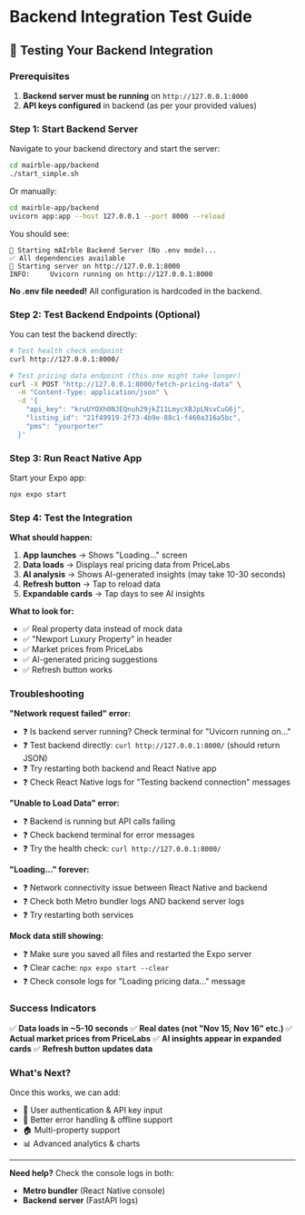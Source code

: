 # Backend Integration Test Guide

## 🚀 Testing Your Backend Integration

### Prerequisites
1. **Backend server must be running** on `http://127.0.0.1:8000`
2. **API keys configured** in backend (as per your provided values)

### Step 1: Start Backend Server
Navigate to your backend directory and start the server:

```bash
cd mairble-app/backend
./start_simple.sh
```

Or manually:
```bash
cd mairble-app/backend
uvicorn app:app --host 127.0.0.1 --port 8000 --reload
```

You should see:
```
🚀 Starting mAIrble Backend Server (No .env mode)...
✅ All dependencies available
🔧 Starting server on http://127.0.0.1:8000
INFO:     Uvicorn running on http://127.0.0.1:8000
```

**No .env file needed!** All configuration is hardcoded in the backend.

### Step 2: Test Backend Endpoints (Optional)
You can test the backend directly:

```bash
# Test health check endpoint
curl http://127.0.0.1:8000/

# Test pricing data endpoint (this one might take longer)
curl -X POST "http://127.0.0.1:8000/fetch-pricing-data" \
  -H "Content-Type: application/json" \
  -d '{
    "api_key": "kruUYOXh0NJEQnuh29jkZ11LmycXBJpLNsvCuG6j",
    "listing_id": "21f49919-2f73-4b9e-88c1-f460a316a5bc",
    "pms": "yourporter"
  }'
```

### Step 3: Run React Native App
Start your Expo app:

```bash
npx expo start
```

### Step 4: Test the Integration

**What should happen:**
1. **App launches** → Shows "Loading..." screen
2. **Data loads** → Displays real pricing data from PriceLabs
3. **AI analysis** → Shows AI-generated insights (may take 10-30 seconds)
4. **Refresh button** → Tap to reload data
5. **Expandable cards** → Tap days to see AI insights

**What to look for:**
- ✅ Real property data instead of mock data
- ✅ "Newport Luxury Property" in header
- ✅ Market prices from PriceLabs
- ✅ AI-generated pricing suggestions
- ✅ Refresh button works

### Troubleshooting

**"Network request failed" error:**
- ❓ Is backend server running? Check terminal for "Uvicorn running on..."
- ❓ Test backend directly: `curl http://127.0.0.1:8000/` (should return JSON)
- ❓ Try restarting both backend and React Native app
- ❓ Check React Native logs for "Testing backend connection" messages

**"Unable to Load Data" error:**
- ❓ Backend is running but API calls failing
- ❓ Check backend terminal for error messages
- ❓ Try the health check: `curl http://127.0.0.1:8000/`

**"Loading..." forever:**
- ❓ Network connectivity issue between React Native and backend
- ❓ Check both Metro bundler logs AND backend server logs
- ❓ Try restarting both services

**Mock data still showing:**
- ❓ Make sure you saved all files and restarted the Expo server
- ❓ Clear cache: `npx expo start --clear`
- ❓ Check console logs for "Loading pricing data..." message

### Success Indicators
✅ **Data loads in ~5-10 seconds**
✅ **Real dates (not "Nov 15, Nov 16" etc.)**
✅ **Actual market prices from PriceLabs**
✅ **AI insights appear in expanded cards**
✅ **Refresh button updates data**

### What's Next?
Once this works, we can add:
- 🔐 User authentication & API key input
- 📱 Better error handling & offline support
- 🏠 Multi-property support
- 📊 Advanced analytics & charts

---

**Need help?** Check the console logs in both:
- **Metro bundler** (React Native console)
- **Backend server** (FastAPI logs) 